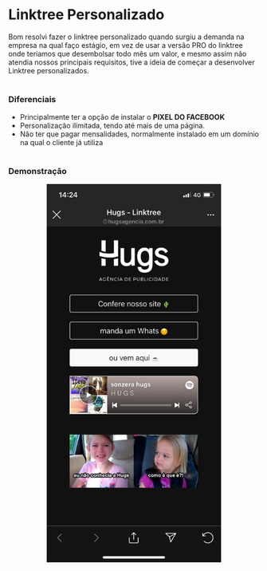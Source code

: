 # Linktree Personalizado

Bom resolvi fazer o linktree personalizado quando surgiu a demanda na empresa na qual faço estágio, em vez de usar a versão PRO do linktree onde teríamos que desembolsar todo mês um valor, e mesmo assim não atendia nossos principais requisitos, tive a ideia de começar a desenvolver Linktree personalizados.
#

### Diferenciais
 - Principalmente ter a opção de instalar o **PIXEL DO FACEBOOK** 
 - Personalização ilimitada, tendo até mais de uma página.
 - Não ter que pagar mensalidades, normalmente instalado em um domínio na qual o cliente já utiliza
#

### Demonstração
<p align="center">
  <img src="./assets/screenshots/linktree-img.jpg" width="350" title="Demonstração do Linktree">
</p>
